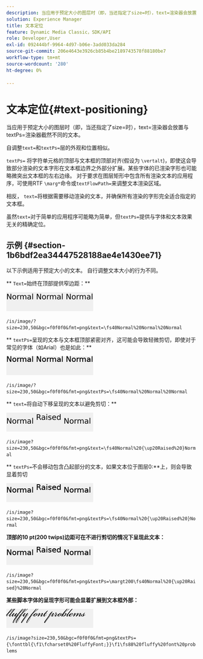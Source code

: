 ```yaml
---
description: 当应用于预定大小的图层时（即，当还指定了size=时），text=渲染器会放置与textPs=渲染器截然不同的文本。
solution: Experience Manager
title: 文本定位
feature: Dynamic Media Classic，SDK/API
role: Developer,User
exl-id: 092444bf-9964-4d97-b06e-3add033da284
source-git-commit: 206e4643e3926cb85b4be2189743578f88180be7
workflow-type: tm+mt
source-wordcount: '280'
ht-degree: 0%

---
```


# 文本定位{#text-positioning}

当应用于预定大小的图层时（即，当还指定了size=时），text=渲染器会放置与textPs=渲染器截然不同的文本。

自调整`text=`和`textPs=`层的外观和位置相似。

`textPs=` 将字符单元格的顶部与文本框的顶部对齐(假设为 `\vertalt`)，即使这会导致部分渲染的文本字形在文本框边界之外部分扩展。某些字体的已渲染字形也可能略微突出文本框的左右边缘。 对于要求在图层矩形中包含所有渲染文本的应用程序，可使用RTF `\marg*`命令或`textFlowPath=`来调整文本渲染区域。

相反， `text=`将根据需要移动渲染的文本，并确保所有渲染的字形完全适合指定的文本框。

虽然`text=`对于简单的应用程序可能略为简单，但`textPs=`提供与字体和文本效果无关的精确定位。

## 示例 {#section-1b6bdf2ea34447528188ae4e1430ee71}

以下示例适用于预定大小的文本。 自行调整文本大小的行为不同。

** `Text=`始终在顶部提供窄边距：**

![](assets/tp01.png)

`/is/image/?size=230,50&bgc=f0f0f0&fmt=png&text=\fs40Normal%20Normal%20Normal`

** `textPs=`呈现的文本与文本框顶部紧密对齐，这可能会导致轻微剪切，即使对于常见的字体（如Arial）也是如此：**

![](assets/tp02.png)

`/is/image/?size=230,50&bgc=f0f0f0&fmt=png&textPs=\fs40Normal%20Normal%20Normal`

** `text=`将自动下移呈现的文本以避免剪切：**

![](assets/tp03.png)

`/is/image?size=230,50&bgc=f0f0f0&fmt=png&text=\fs40Normal%20{\up20Raised%20}Normal`

** `textPs=`不会移动包含凸起部分的文本，如果文本位于图层0:**上，则会导致显着剪切

![](assets/tp04.png)

`/is/image?size=230,50&bgc=f0f0f0&fmt=png&textPs=\fs40Normal%20{\up20Raised%20}Normal`

**顶部的10 pt(200 twips)边距可在不进行剪切的情况下呈现此文本：**

![](assets/tp05.png)

`/is/image?size=230,50&bgc=f0f0f0&fmt=png&textPs=\margt200\fs40Normal%20{\up20Raised}%20Normal`

**某些脚本字体的呈现字形可能会显着扩展到文本框外部：**

![](assets/tp06.png)

`/is/image?size=230,50&bgc=f0f0f0&fmt=png&textPs={\fonttbl{\f1\fcharset0%20FluffyFont;}}\f1\fs88%20fluffy%20font%20problems`
